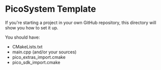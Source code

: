 # PicoSystem Template

If you're starting a project in your own GitHub repository, this directory will show you how to set it up.

You should have:

- CMakeLists.txt
- main.cpp (and/or your sources)
- pico_extras_import.cmake
- pico_sdk_import.cmake